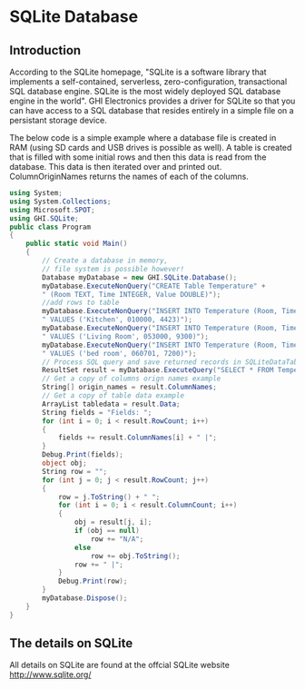# SQLite Database

## Introduction
According to the SQLite homepage, "SQLite is a software library that implements a self-contained, serverless, zero-configuration, transactional SQL database engine. SQLite is the most widely deployed SQL database engine in the world". GHI Electronics provides a driver for SQLite so that you can have access to a SQL database that resides entirely in a simple file on a persistant storage device.

The below code is a simple example where a database file is created in RAM (using SD cards and USB drives is possible as well). A table is created that is filled with some initial rows and then this data is read from the database. This data is then iterated over and printed out. ColumnOriginNames returns the names of each of the columns.

```cs
using System;
using System.Collections;
using Microsoft.SPOT;
using GHI.SQLite;
public class Program
{
    public static void Main()
    {
        // Create a database in memory,
        // file system is possible however!
        Database myDatabase = new GHI.SQLite.Database();
        myDatabase.ExecuteNonQuery("CREATE Table Temperature" +
        " (Room TEXT, Time INTEGER, Value DOUBLE)");
        //add rows to table
        myDatabase.ExecuteNonQuery("INSERT INTO Temperature (Room, Time, Value)" +
        " VALUES ('Kitchen', 010000, 4423)");
        myDatabase.ExecuteNonQuery("INSERT INTO Temperature (Room, Time, Value)" +
        " VALUES ('Living Room', 053000, 9300)");
        myDatabase.ExecuteNonQuery("INSERT INTO Temperature (Room, Time, Value)" +
        " VALUES ('bed room', 060701, 7200)");
        // Process SQL query and save returned records in SQLiteDataTable
        ResultSet result = myDatabase.ExecuteQuery("SELECT * FROM Temperature");
        // Get a copy of columns orign names example
        String[] origin_names = result.ColumnNames;
        // Get a copy of table data example
        ArrayList tabledata = result.Data;
        String fields = "Fields: ";
        for (int i = 0; i < result.RowCount; i++)
        {
            fields += result.ColumnNames[i] + " |";
        }
        Debug.Print(fields);
        object obj;
        String row = "";
        for (int j = 0; j < result.RowCount; j++)
        {
            row = j.ToString() + " ";
            for (int i = 0; i < result.ColumnCount; i++)
            {
                obj = result[j, i];
                if (obj == null)
                    row += "N/A";
                else
                    row += obj.ToString();
                row += " |";
            }
            Debug.Print(row);
        }
        myDatabase.Dispose();
    }
}
```

## The details on SQLite
All details on SQLite are found at the offcial SQLite website http://www.sqlite.org/